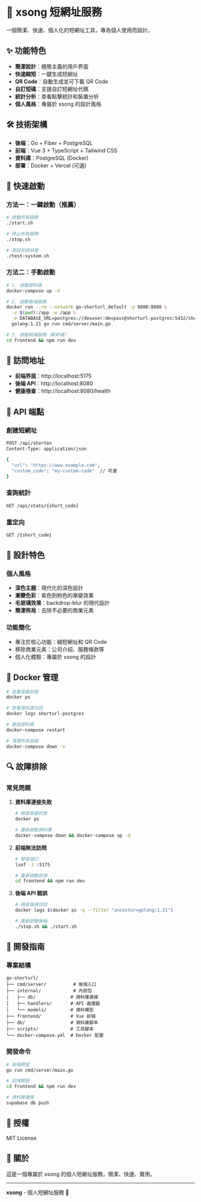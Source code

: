 # 🚀 xsong 短網址服務

一個簡潔、快速、個人化的短網址工具，專為個人使用而設計。

## ✨ 功能特色

- **簡潔設計**：極簡主義的用戶界面
- **快速縮短**：一鍵生成短網址
- **QR Code**：自動生成並可下載 QR Code
- **自訂短碼**：支援自訂短網址代碼
- **統計分析**：查看點擊統計和裝置分析
- **個人風格**：專屬於 xsong 的設計風格

## 🛠️ 技術架構

- **後端**：Go + Fiber + PostgreSQL
- **前端**：Vue 3 + TypeScript + Tailwind CSS
- **資料庫**：PostgreSQL (Docker)
- **部署**：Docker + Vercel (可選)

## 🚀 快速啟動

### 方法一：一鍵啟動（推薦）

```bash
# 啟動所有服務
./start.sh

# 停止所有服務
./stop.sh

# 測試系統狀態
./test-system.sh
```

### 方法二：手動啟動

```bash
# 1. 啟動資料庫
docker-compose up -d

# 2. 啟動後端服務
docker run --rm --network go-shorturl_default -p 8080:8080 \
  -v $(pwd):/app -w /app \
  -e DATABASE_URL=postgres://devuser:devpass@shorturl-postgres:5432/shortener \
  golang:1.21 go run cmd/server/main.go

# 3. 啟動前端服務（新終端）
cd frontend && npm run dev
```

## 📱 訪問地址

- **前端界面**：http://localhost:5175
- **後端 API**：http://localhost:8080
- **健康檢查**：http://localhost:8080/health

## 🔧 API 端點

### 創建短網址
```bash
POST /api/shorten
Content-Type: application/json

{
  "url": "https://www.example.com",
  "custom_code": "my-custom-code"  // 可選
}
```

### 查詢統計
```bash
GET /api/stats/{short_code}
```

### 重定向
```bash
GET /{short_code}
```

## 🎨 設計特色

### 個人風格
- **深色主題**：現代化的深色設計
- **漸變色彩**：紫色到粉色的漸變效果
- **毛玻璃效果**：backdrop-blur 的現代設計
- **簡潔佈局**：去除不必要的商業元素

### 功能簡化
- 專注於核心功能：縮短網址和 QR Code
- 移除商業元素：公司介紹、服務條款等
- 個人化體驗：專屬於 xsong 的設計

## 🐳 Docker 管理

```bash
# 查看容器狀態
docker ps

# 查看資料庫日誌
docker logs shorturl-postgres

# 重啟資料庫
docker-compose restart

# 清理所有容器
docker-compose down -v
```

## 🔍 故障排除

### 常見問題

1. **資料庫連接失敗**
   ```bash
   # 檢查容器狀態
   docker ps
   
   # 重新啟動資料庫
   docker-compose down && docker-compose up -d
   ```

2. **前端無法訪問**
   ```bash
   # 檢查端口
   lsof -i :5175
   
   # 重新啟動前端
   cd frontend && npm run dev
   ```

3. **後端 API 錯誤**
   ```bash
   # 檢查後端日誌
   docker logs $(docker ps -q --filter "ancestor=golang:1.21")
   
   # 重新啟動後端
   ./stop.sh && ./start.sh
   ```

## 📝 開發指南

### 專案結構
```
go-shorturl/
├── cmd/server/          # 後端入口
├── internal/            # 內部包
│   ├── db/             # 資料庫連接
│   ├── handlers/       # API 處理器
│   └── models/         # 資料模型
├── frontend/           # Vue 前端
├── db/                 # 資料庫腳本
├── scripts/            # 工具腳本
└── docker-compose.yml  # Docker 配置
```

### 開發命令
```bash
# 後端開發
go run cmd/server/main.go

# 前端開發
cd frontend && npm run dev

# 資料庫遷移
supabase db push
```

## 📄 授權

MIT License

## 🤝 關於

這是一個專屬於 xsong 的個人短網址服務，簡潔、快速、實用。

---

**xsong** - 個人短網址服務 🚀
